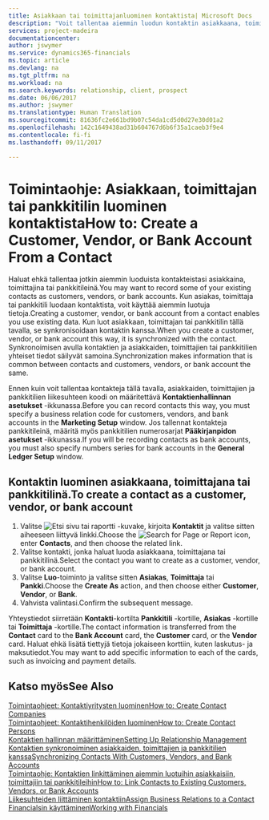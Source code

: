 ```yaml
---
title: Asiakkaan tai toimittajanluominen kontaktista| Microsoft Docs
description: "Voit tallentaa aiemmin luodun kontaktin asiakkaana, toimittajana tai pankkitilinä käyttämällä aiemmin luotuja tietoja ja määrittämällä liikesuhteen."
services: project-madeira
documentationcenter: 
author: jswymer
ms.service: dynamics365-financials
ms.topic: article
ms.devlang: na
ms.tgt_pltfrm: na
ms.workload: na
ms.search.keywords: relationship, client, prospect
ms.date: 06/06/2017
ms.author: jswymer
ms.translationtype: Human Translation
ms.sourcegitcommit: 81636fc2e661bd9b07c54da1cd5d0d27e30d01a2
ms.openlocfilehash: 142c1649438ad31b604767d6b6f35a1caeb3f9e4
ms.contentlocale: fi-fi
ms.lasthandoff: 09/11/2017

---
```

# <a name="how-to-create-a-customer-vendor-or-bank-account-from-a-contact"></a><span data-ttu-id="5751e-103">Toimintaohje: Asiakkaan, toimittajan tai pankkitilin luominen kontaktista</span><span class="sxs-lookup"><span data-stu-id="5751e-103">How to: Create a Customer, Vendor, or Bank Account From a Contact</span></span>
<span data-ttu-id="5751e-104">Haluat ehkä tallentaa jotkin aiemmin luoduista kontakteistasi asiakkaina, toimittajina tai pankkitileinä.</span><span class="sxs-lookup"><span data-stu-id="5751e-104">You may want to record some of your existing contacts as customers, vendors, or bank accounts.</span></span> <span data-ttu-id="5751e-105">Kun asiakas, toimittaja tai pankkitili luodaan kontaktista, voit käyttää aiemmin luotuja tietoja.</span><span class="sxs-lookup"><span data-stu-id="5751e-105">Creating a customer, vendor, or bank account from a contact enables you use existing data.</span></span> <span data-ttu-id="5751e-106">Kun luot asiakkaan, toimittajan tai pankkitilin tällä tavalla, se synkronisoidaan kontaktin kanssa.</span><span class="sxs-lookup"><span data-stu-id="5751e-106">When you create a customer, vendor, or bank account this way, it is synchronized with the contact.</span></span> <span data-ttu-id="5751e-107">Synkronoimisen avulla kontaktien ja asiakkaiden, toimittajien tai pankkitilien yhteiset tiedot säilyvät samoina.</span><span class="sxs-lookup"><span data-stu-id="5751e-107">Synchronization makes information that is common between contacts and customers, vendors, or bank account the same.</span></span>

<span data-ttu-id="5751e-108">Ennen kuin voit tallentaa kontakteja tällä tavalla, asiakkaiden, toimittajien ja pankkitilien liikesuhteen koodi on määritettävä **Kontaktienhallinnan asetukset** -ikkunassa.</span><span class="sxs-lookup"><span data-stu-id="5751e-108">Before you can record contacts this way, you must specify a business relation code for customers, vendors, and bank accounts in the **Marketing Setup** window.</span></span> <span data-ttu-id="5751e-109">Jos tallennat kontakteja pankkitileinä, määritä myös pankkitilien numerosarjat **Pääkirjanpidon asetukset** -ikkunassa.</span><span class="sxs-lookup"><span data-stu-id="5751e-109">If you will be recording contacts as bank accounts, you must also specify numbers series for bank accounts in the **General Ledger Setup** window.</span></span>

## <a name="to-create-a-contact-as-a-customer-vendor-or-bank-account"></a><span data-ttu-id="5751e-110">Kontaktin luominen asiakkaana, toimittajana tai pankkitilinä.</span><span class="sxs-lookup"><span data-stu-id="5751e-110">To create a contact as a customer, vendor, or bank account</span></span>
1. <span data-ttu-id="5751e-111">Valitse ![Etsi sivu tai raportti](media/ui-search/search_small.png "Etsi sivu tai raportti -kuvake") -kuvake, kirjoita **Kontaktit** ja valitse sitten aiheeseen liittyvä linkki.</span><span class="sxs-lookup"><span data-stu-id="5751e-111">Choose the ![Search for Page or Report](media/ui-search/search_small.png "Search for Page or Report icon") icon, enter **Contacts**, and then choose the related link.</span></span>
2. <span data-ttu-id="5751e-112">Valitse kontakti, jonka haluat luoda asiakkaana, toimittajana tai pankkitilinä.</span><span class="sxs-lookup"><span data-stu-id="5751e-112">Select the contact you want to create as a customer, vendor, or bank account.</span></span>
3. <span data-ttu-id="5751e-113">Valitse **Luo**-toiminto ja valitse sitten **Asiakas**, **Toimittaja** tai **Pankki**.</span><span class="sxs-lookup"><span data-stu-id="5751e-113">Choose the **Create As** action, and then choose either **Customer**, **Vendor**, or **Bank**.</span></span>
4. <span data-ttu-id="5751e-114">Vahvista valintasi.</span><span class="sxs-lookup"><span data-stu-id="5751e-114">Confirm the subsequent message.</span></span>

<span data-ttu-id="5751e-115">Yhteystiedot siirretään **Kontakti**-kortilta **Pankkitili** -kortille, **Asiakas** -kortille tai **Toimittaja** -kortille.</span><span class="sxs-lookup"><span data-stu-id="5751e-115">The contact information is transferred from the **Contact** card to the **Bank Account** card, the **Customer** card, or the **Vendor** card.</span></span> <span data-ttu-id="5751e-116">Haluat ehkä lisätä tiettyjä tietoja jokaiseen korttiin, kuten laskutus- ja maksutiedot.</span><span class="sxs-lookup"><span data-stu-id="5751e-116">You may want to add specific information to each of the cards, such as invoicing and payment details.</span></span>

## <a name="see-also"></a><span data-ttu-id="5751e-117">Katso myös</span><span class="sxs-lookup"><span data-stu-id="5751e-117">See Also</span></span>
[<span data-ttu-id="5751e-118">Toimintaohjeet: Kontaktiyritysten luominen</span><span class="sxs-lookup"><span data-stu-id="5751e-118">How to: Create Contact Companies</span></span>](marketing-create-contact-companies.md)  
[<span data-ttu-id="5751e-119">Toimintaohjeet: Kontaktihenkilöiden luominen</span><span class="sxs-lookup"><span data-stu-id="5751e-119">How to: Create Contact Persons</span></span>](marketing-create-contact-persons.md)  
[<span data-ttu-id="5751e-120">Kontaktien hallinnan määrittäminen</span><span class="sxs-lookup"><span data-stu-id="5751e-120">Setting Up Relationship Management</span></span>](marketing-setup-marketing.md)  
[<span data-ttu-id="5751e-121">Kontaktien synkronoiminen asiakkaiden, toimittajien ja pankkitilien kanssa</span><span class="sxs-lookup"><span data-stu-id="5751e-121">Synchronizing Contacts With Customers, Vendors, and Bank Accounts</span></span>](marketing-synchronize-contacts-customers-vendors-bank-accounts.md)  
[<span data-ttu-id="5751e-122">Toimintaohje: Kontaktien linkittäminen aiemmin luotuihin asiakkaisiin, toimittajiin tai pankkitileihin</span><span class="sxs-lookup"><span data-stu-id="5751e-122">How to: Link Contacts to Existing Customers, Vendors, or Bank Accounts</span></span>](marketing-how-link-contact.md)  
[<span data-ttu-id="5751e-123">Liikesuhteiden liittäminen kontaktiin</span><span class="sxs-lookup"><span data-stu-id="5751e-123">Assign Business Relations to a Contact</span></span>](marketing-business-relations.md#AssignBusRelContact)  
[<span data-ttu-id="5751e-124">Financialsin käyttäminen</span><span class="sxs-lookup"><span data-stu-id="5751e-124">Working with Financials</span></span>](ui-work-product.md)

